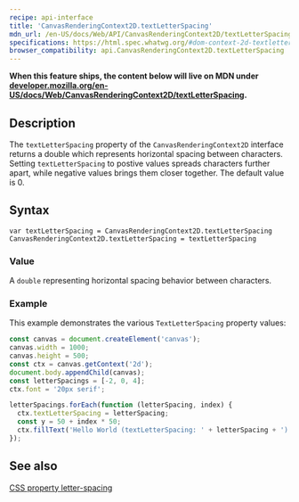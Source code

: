 ```yaml
---
recipe: api-interface
title: 'CanvasRenderingContext2D.textLetterSpacing'
mdn_url: /en-US/docs/Web/API/CanvasRenderingContext2D/textLetterSpacing
specifications: https://html.spec.whatwg.org/#dom-context-2d-textletterspacing
browser_compatibility: api.CanvasRenderingContext2D.textLetterSpacing
---
```


**When this feature ships, the content below will live on MDN under
[developer.mozilla.org/en-US/docs/Web/CanvasRenderingContext2D/textLetterSpacing](https://developer.mozilla.org/en-US/docs/Web/CanvasRenderingContext2D/textLetterSpacing).**

## Description

The `textLetterSpacing` property of the `CanvasRenderingContext2D` interface
returns a double which represents horizontal spacing between characters. 
Setting `textLetterSpacing` to postive values spreads characters further apart, 
while negative values brings them closer together. The default value is 0.

## Syntax

`var textLetterSpacing = CanvasRenderingContext2D.textLetterSpacing`
`CanvasRenderingContext2D.textLetterSpacing = textLetterSpacing`

### Value

A `double` representing horizontal spacing behavior between characters.

### Example

This example demonstrates the various `TextLetterSpacing` property values:

```js
const canvas = document.createElement('canvas');
canvas.width = 1000;
canvas.height = 500;
const ctx = canvas.getContext('2d');
document.body.appendChild(canvas);
const letterSpacings = [-2, 0, 4];
ctx.font = '20px serif';

letterSpacings.forEach(function (letterSpacing, index) {
  ctx.textLetterSpacing = letterSpacing;
  const y = 50 + index * 50;
  ctx.fillText('Hello World (textLetterSpacing: ' + letterSpacing + ')', 20, y);
});
```

## See also
[CSS property letter-spacing](https://developer.mozilla.org/en-US/docs/Web/CSS/letter-spacing)
